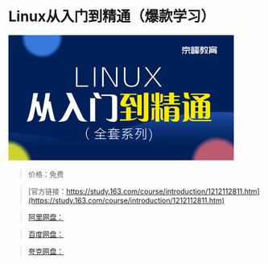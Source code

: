 # Linux从入门到精通（爆款学习）

![img](../../../assets/study163/free/4934a8784a99400f831a5055e73927aa.jpg)

> 价格：免费

> [官方链接：https://study.163.com/course/introduction/1212112811.htm](https://study.163.com/course/introduction/1212112811.htm)

> [阿里网盘：]()

> [百度网盘：]()

> [夸克网盘：]()
